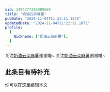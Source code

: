 ```yaml
---
mid: 3494377320089669
title: "奶油云朵麻薯"
pubDate: "2024-11-04T11:22:11.187Z"
updatedDate: "2024-11-04T11:22:11.187Z"
profile:
  {
    Nickname: ["奶油云朵麻薯"],
  }
---
```


关注[奶油云朵麻薯](https://space.bilibili.com/3494377320089669)谢谢喵~ 关注[奶油云朵麻薯](https://space.bilibili.com/3494377320089669)谢谢喵~

## 此条目有待补充
你可以在[这里](https://github.com/Yuhanawa/VTuber.ICU/edit/master/src/content/v/奶油云朵麻薯/index.md)编辑本文
